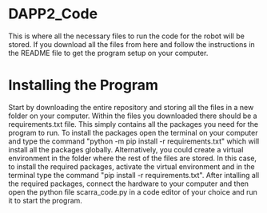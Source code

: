 # DAPP2_Code
This is where all the necessary files to run the code for the robot will be stored. If you download all the files from here and follow the instructions in the README file to get the program setup on your computer.

# Installing the Program
Start by downloading the entire repository and storing all the files in a new folder on your computer. Within the files you downloaded there should be a requirements.txt file. This simply contains all the packages you need for the program to run. To install the packages open the terminal on your computer and type the command "python -m pip install -r requirements.txt" which will install all the packages globally. Alternatively, you could create a virtual environment in the folder where the rest of the files are stored. In this case, to install the required packages, activate the virtual environment and in the terminal type the command "pip install -r requirements.txt". After intalling all the required packages, connect the hardware to your computer and then open the python file scarra_code.py in a code editor of your choice and run it to start the program.
